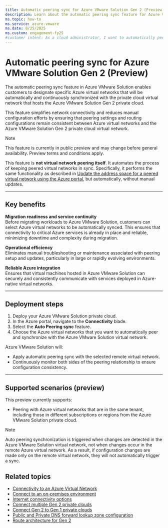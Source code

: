```yaml
---
title: Automatic peering sync for Azure VMware Solution Gen 2 (Preview)
description: Learn about the automatic peering sync feature for Azure VMware Solution Gen 2 private clouds that simplifies connectivity by automatically synchronizing Azure virtual networks with the private cloud virtual network.
ms.topic: how-to
ms.service: azure-vmware
ms.date: 8/25/2025
ms.custom: engagement-fy25
#customer intent: As a cloud administrator, I want to automatically peer and synchronize Azure virtual networks with my Azure VMware Solution Gen 2 private cloud so that I can simplify connectivity and reduce manual configuration.
---
```


# Automatic peering sync for Azure VMware Solution Gen 2 (Preview)

The automatic peering sync feature in Azure VMware Solution enables customers to designate specific Azure virtual networks that will be automatically and continuously synchronized with the private cloud virtual network that hosts the Azure VMware Solution Gen 2 private cloud.  

This feature simplifies network connectivity and reduces manual configuration efforts by ensuring that peering settings and routing configurations remain consistent between Azure virtual networks and the Azure VMware Solution Gen 2 private cloud virtual network.  

> [!NOTE]  
> This feature is currently in public preview and may change before general availability. Preview terms and conditions apply.  
>
> This feature is **not virtual network peering itself**. It automates the process of keeping peered virtual networks in sync. Specifically, it performs the same functionality as described in [Update the address space for a peered virtual network using the Azure portal](/azure/virtual-network/update-virtual-network-peering-address-space), but automatically, without manual updates.  

---

## Key benefits  

**Migration readiness and service continuity**  
Before migrating workloads to Azure VMware Solution, customers can select Azure virtual networks to be automatically synced. This ensures that connectivity to critical Azure services is already in place and reliable, minimizing downtime and complexity during migration.  

**Operational efficiency**  
Eliminates manual troubleshooting or maintenance associated with peering setup and updates, particularly in large or rapidly evolving environments.  

**Reliable Azure integration**  
Ensures that virtual machines hosted in Azure VMware Solution can securely and consistently communicate with services deployed in Azure-native virtual networks.  

---

## Deployment steps 

1. Deploy your Azure VMware Solution private cloud.  
2. In the Azure portal, navigate to the **Connectivity** blade.  
3. Select the **Auto Peering sync** feature.  
4. Choose the Azure virtual networks that you want to automatically peer and synchronize with the Azure VMware Solution virtual network.  

Azure VMware Solution will:  
- Apply automatic peering sync with the selected remote virtual network.  
- Continuously monitor both sides of the peering relationship to ensure configuration consistency.  

---

## Supported scenarios (preview)  

This preview currently supports:  

- Peering with Azure virtual networks that are in the same tenant, including those in different subscriptions or regions from the Azure VMware Solution private cloud.  

> [!NOTE]  
> Auto peering synchronization is triggered when changes are detected in the Azure VMware Solution virtual network, not when changes occur in the remote Azure virtual network. As a result, if configuration changes are made only on the remote virtual network, they will not automatically trigger a sync.  

## Related topics  

- [Connectivity to an Azure Virtual Network](native-network-connectivity.md)  
- [Connect to an on-premises environment](native-connect-on-premises.md)  
- [Internet connectivity options](native-internet-connectivity-design-considerations.md)  
- [Connect multiple Gen 2 private clouds](native-connect-multiple-private-clouds.md)  
- [Connect Gen 2 to Gen 1 private clouds](native-connect-private-cloud-previous-edition.md)  
- [Public and Private DNS forward lookup zone configuration](native-dns-forward-lookup-zone.md)  
- [Route architecture for Gen 2](native-network-routing-architecture.md)  
